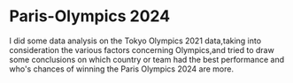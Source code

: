 # Paris-Olympics 2024
I did some data analysis on the Tokyo Olympics 2021 data,taking into consideration the various factors concerning Olympics,and tried to draw some conclusions on which country or team had the best performance and who's chances of winning the Paris Olympics 2024 are more.


